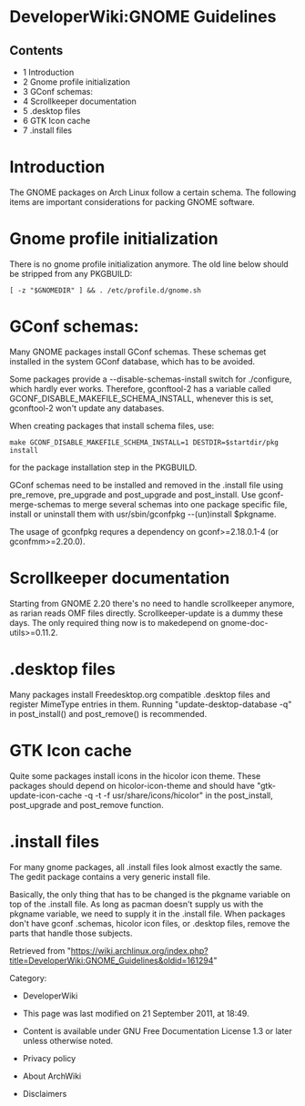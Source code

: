 DeveloperWiki:GNOME Guidelines
==============================

Contents
--------

-   1 Introduction
-   2 Gnome profile initialization
-   3 GConf schemas:
-   4 Scrollkeeper documentation
-   5 .desktop files
-   6 GTK Icon cache
-   7 .install files

Introduction
============

The GNOME packages on Arch Linux follow a certain schema. The following
items are important considerations for packing GNOME software.

Gnome profile initialization
============================

There is no gnome profile initialization anymore. The old line below
should be stripped from any PKGBUILD:

    [ -z "$GNOMEDIR" ] && . /etc/profile.d/gnome.sh

GConf schemas:
==============

Many GNOME packages install GConf schemas. These schemas get installed
in the system GConf database, which has to be avoided.

Some packages provide a --disable-schemas-install switch for
./configure, which hardly ever works. Therefore, gconftool-2 has a
variable called GCONF_DISABLE_MAKEFILE_SCHEMA_INSTALL, whenever this is
set, gconftool-2 won't update any databases.

When creating packages that install schema files, use:

    make GCONF_DISABLE_MAKEFILE_SCHEMA_INSTALL=1 DESTDIR=$startdir/pkg install

for the package installation step in the PKGBUILD.

GConf schemas need to be installed and removed in the .install file
using pre_remove, pre_upgrade and post_upgrade and post_install. Use
gconf-merge-schemas to merge several schemas into one package specific
file, install or uninstall them with usr/sbin/gconfpkg --(un)install
$pkgname.

The usage of gconfpkg requres a dependency on gconf>=2.18.0.1-4 (or
gconfmm>=2.20.0).

Scrollkeeper documentation
==========================

Starting from GNOME 2.20 there's no need to handle scrollkeeper anymore,
as rarian reads OMF files directly. Scrollkeeper-update is a dummy these
days. The only required thing now is to makedepend on
gnome-doc-utils>=0.11.2.

.desktop files
==============

Many packages install Freedesktop.org compatible .desktop files and
register MimeType entries in them. Running "update-desktop-database -q"
in post_install() and post_remove() is recommended.

GTK Icon cache
==============

Quite some packages install icons in the hicolor icon theme. These
packages should depend on hicolor-icon-theme and should have
"gtk-update-icon-cache -q -t -f usr/share/icons/hicolor" in the
post_install, post_upgrade and post_remove function.

.install files
==============

For many gnome packages, all .install files look almost exactly the
same. The gedit package contains a very generic install file.

Basically, the only thing that has to be changed is the pkgname variable
on top of the .install file. As long as pacman doesn't supply us with
the pkgname variable, we need to supply it in the .install file. When
packages don't have gconf .schemas, hicolor icon files, or .desktop
files, remove the parts that handle those subjects.

Retrieved from
"https://wiki.archlinux.org/index.php?title=DeveloperWiki:GNOME_Guidelines&oldid=161294"

Category:

-   DeveloperWiki

-   This page was last modified on 21 September 2011, at 18:49.
-   Content is available under GNU Free Documentation License 1.3 or
    later unless otherwise noted.
-   Privacy policy
-   About ArchWiki
-   Disclaimers
